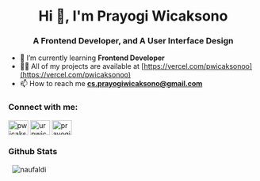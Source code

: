 <h1 align="center">Hi 👋, I'm Prayogi Wicaksono</h1>
<h3 align="center">A Frontend Developer, and A User Interface Design</h3>

- 🌱 I’m currently learning **Frontend Developer**
- 👨‍💻 All of my projects are available at [https://vercel.com/pwicaksonoo](https://vercel.com/pwicaksonoo)
- 📫 How to reach me **cs.prayogiwicaksono@gmail.com**

<h3 align="left">Connect with me:</h3>
<p align="left">
<a href="https://instagram.com/pwicaksonoo" target="blank"><img align="center" src="https://raw.githubusercontent.com/rahuldkjain/github-profile-readme-generator/master/src/images/icons/Social/instagram.svg" alt="pwicaksonoo" height="30" width="40"/></a>
<a href="https://twitter.com/urpwicaksonoo" target="blank"><img align="center" src="https://raw.githubusercontent.com/rahuldkjain/github-profile-readme-generator/master/src/images/icons/Social/twitter.svg" alt="urpwicaksonoo" height="30" width="40"/></a>
<a href="https://www.linkedin.com/in/prayogi-wicaksono-9b0620200/" target="blank"><img align="center" src="https://raw.githubusercontent.com/rahuldkjain/github-profile-readme-generator/master/src/images/icons/Social/linked-in-alt.svg" alt="prayogi-wicaksono-9b0620200" height="30" width="40"/></a>
</p>
<h3 align="left">Github Stats</h3>
<p>&nbsp;
    <img align="center" src="https://github-readme-stats.vercel.app/api?username=pwicaksonoo&show_icons=true" alt="naufaldi" />
</p>
